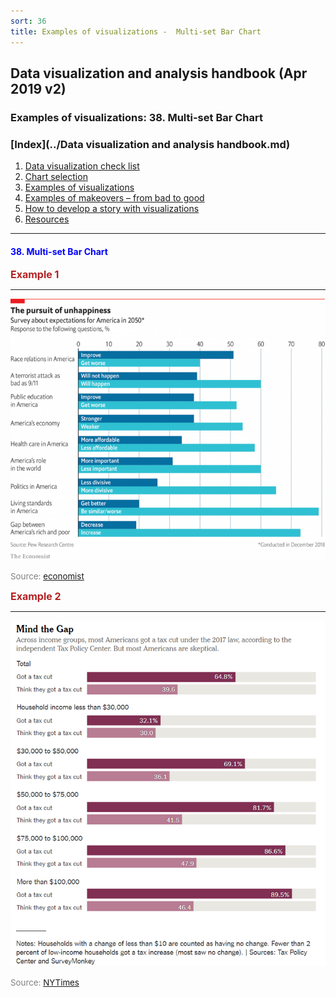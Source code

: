 ```yaml
---
sort: 36
title: Examples of visualizations -  Multi-set Bar Chart
---
```


## Data visualization and analysis handbook (Apr 2019 v2)
###  Examples of visualizations: 38. Multi-set Bar Chart

### [Index](../Data visualization and analysis handbook.md)

1. [Data visualization check list](1_checklist.md)
1. [Chart selection](2_chartselection.md)
1. [Examples of visualizations](3_chartindex.md)
1. [Examples of makeovers – from bad to good](4_makeover.md)
1. [How to develop a story with visualizations](5_story.md)
1. [Resources](6_resources.md)


***


#### <span style="color:blue; ">38. Multi-set Bar Chart</span>


<span style="color:FireBrick; font-size:12pt; font-weight : bold;">Example 1</Span>

***

![png](img/Picture40.png)

<span style="color:gray; font-size:10pt;">Source: [economist](https://www.economist.com/graphic-detail/2019/04/08/most-americans-expect-life-to-get-worse-by-2050)</span>


<span style="color:FireBrick; font-size:12pt; font-weight : bold;">Example 2</Span>

***


![png](img/Picture41.png)

<span style="color:gray; font-size:10pt;">Source: [NYTimes](https://www.nytimes.com/2019/04/14/business/economy/income-tax-cut.html?&moduleDetail=section-news-2&action=click&contentCollection=Business%20Day&region=Footer&module=MoreInSection&version=WhatsNext&contentID=WhatsNext&pgtype=article)</span>



